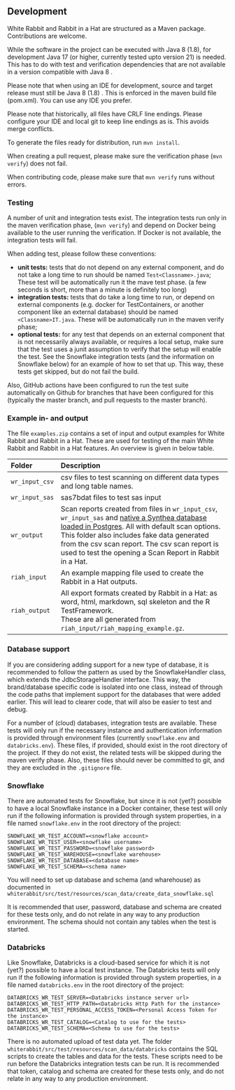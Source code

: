 ## Development

White Rabbit and Rabbit in a Hat are structured as a Maven package. Contributions are welcome.

While the software in the project can be executed with Java 8 (1.8), for development Java 17 (or higher, currently tested upto version 21) is needed.
This has to do with test and verification dependencies that are not available in a version compatible with Java 8 .

Please note that when using an IDE for development, source and target release must still be Java 8 (1.8) . This is enforced
in the maven build file (pom.xml). You can use any IDE you prefer.

Please note that historically, all files have CRLF line endings. Please configure your IDE and local git to keep line endings as is. This avoids merge conflicts.

To generate the files ready for distribution, run `mvn install`.

When creating a pull request, please make sure the verification phase (`mvn verify`) does not fail.

When contributing code, please make sure that `mvn verify` runs without errors. 

### Testing

A number of unit and integration tests exist. The integration tests run only in the maven verification phase,
(`mvn verify`) and depend on Docker being available to the user running the verification. If Docker is not available, the
integration tests will fail. 

When adding test, please follow these conventions:

- **unit tests:** tests that do not depend on any external component, and do not take a long time to run should be named `Test<Classname>.java`;
  These test will be automatically run it the mave test phase. (a few seconds is short, more than a minute is definitely too long)
- **integration tests:** tests that do take a long time to run, or depend on external components (e.g. docker for TestContainers, or another component like an external database)
  should be named `<Classname>IT.java`. These will be automatically run in the maven verify phase;
- **optional tests:** for any test that depends on an external component that is not necessarily always available, or requires a local setup, make
  sure that the test uses a junit assumption to verify that the setup will enable the test. See the Snowflake integration tests
  (and the information on Snowflake below) for an example of how to set that up. This way, these tests get skipped, but do not
  fail the build.

Also, GitHub actions have been configured to run the test suite automatically on Github for branches
that have been configured for this (typically the master branch, and pull requests to the master branch).

### Example in- and output

The file `examples.zip` contains a set of input and output examples for White Rabbit and Rabbit in a Hat.
These are used for testing of the main White Rabbit and Rabbit in a Hat features. An overview is given in below table.

| Folder         | Description                                                                                                                                                                                                                                                                                                                                              |
|:---------------|:---------------------------------------------------------------------------------------------------------------------------------------------------------------------------------------------------------------------------------------------------------------------------------------------------------------------------------------------------------|
| `wr_input_csv` | csv files to test scanning on different data types and long table names.                                                                                                                                                                                                                                                                                 |
| `wr_input_sas` | sas7bdat files to test sas input                                                                                                                                                                                                                                                                                                                         |
| `wr_output`    | Scan reports created from files in `wr_input_csv`, `wr_input_sas` and [native a Synthea database loaded in Postgres](https://github.com/ohdsi/ETL-Synthea). All with default scan options.<br> This folder also includes fake data generated from the csv scan report. The csv scan report is used to test the opening a Scan Report in Rabbit in a Hat. |
| `riah_input`   | An example mapping file used to create the Rabbit in a Hat outputs.                                                                                                                                                                                                                                                                                      |
| `riah_output`  | All export formats created by Rabbit in a Hat: as word, html, markdown, sql skeleton and the R TestFramework.<br> These are all generated from `riah_input/riah_mapping_example.gz`.                                                                                                                                                                     |

### Database support

If you are considering adding support for a new type of database, it is recommended to follow the pattern as used
by the SnowflakeHandler class, which extends the JdbcStorageHandler interface. This way, the brand/database specific code
is isolated into one class, instead of through the code paths that implement support for the 
databases that were added earlier. This will lead to clearer code, that will also be easier to test and debug.

For a number of (cloud) databases, integration tests are available. These tests will only run if the necessary
instance and authentication information is provided through environment files (currently `snowflake.env` and 
`databricks.env`). These files, if provided, should exist in the root directory of the project. If they do not exist,
the related tests will be skipped during the maven verify phase. Also, these files should never be committed to git,
and they are excluded in the `.gitignore` file.

### Snowflake

There are automated tests for Snowflake, but since it is not (yet?) possible to have a local
Snowflake instance in a Docker container, these test will only run if the following information
is provided through system properties, in a file named `snowflake.env` in the root directory of the project:

    SNOWFLAKE_WR_TEST_ACCOUNT=<snowflake account>
    SNOWFLAKE_WR_TEST_USER=<snowflake username>
    SNOWFLAKE_WR_TEST_PASSWORD=<snowflake password>
    SNOWFLAKE_WR_TEST_WAREHOUSE=<snowflake warehouse>
    SNOWFLAKE_WR_TEST_DATABASE=<database name>
    SNOWFLAKE_WR_TEST_SCHEMA=<schema name>

You will need to set up database and schema (and wharehouse) as documented in `whiterabbit/src/test/resources/scan_data/create_data_snowflake.sql` 

It is recommended that user, password, database and schema are created for these tests only,
and do not relate in any way to any production environment.
The schema should not contain any tables when the test is started.

### Databricks

Like Snowflake, Databricks is a cloud-based service for which it is not (yet?) possible to have a local
test instance. The Databricks tests will only run if the following information
is provided through system properties, in a file named `databricks.env` in the root directory of the project:

    DATABRICKS_WR_TEST_SERVER=<Databricks instance server url>
    DATABRICKS_WR_TEST_HTTP_PATH=<Databricks Http Path for the instance>
    DATABRICKS_WR_TEST_PERSONAL_ACCESS_TOKEN=<Personal Access Token for the instance>
    DATABRICKS_WR_TEST_CATALOG=<Catalog to use for the tests>
    DATABRICKS_WR_TEST_SCHEMA=<Schema to use for the tests>

There is no automated upload of test data yet. The folder `whiterabbit/src/test/resources/scan_data/databricks` 
contains the SQL scripts to create the tables and data for the tests. These scripts need to be run before the 
Databricks integration tests can be run.
It is recommended that token, catalog and schema are created for these tests only, and do not relate in any way to 
any production environment.
